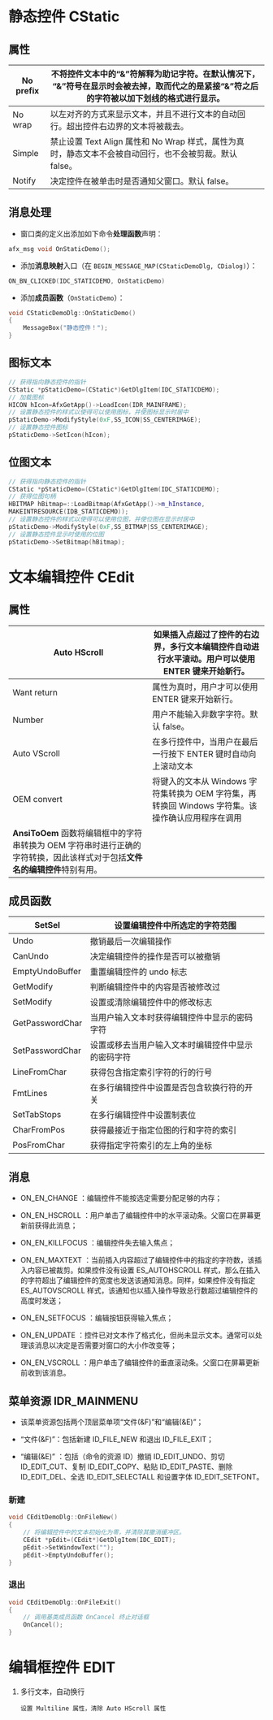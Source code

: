 # 静态控件 CStatic

## 属性

| No prefix | 不将控件文本中的“&”符解释为助记字符。在默认情况下， “&”符号在显示时会被去掉，取而代之的是紧接“&”符之后的字符被以加下划线的格式进行显示。 |
| --------- | ------------------------------------------------------------------------- |
| No wrap   | 以左对齐的方式来显示文本，并且不进行文本的自动回行。超出控件右边界的文本将被裁去。                                 |
| Simple    | 禁止设置 Text Align 属性和 No Wrap 样式，属性为真时，静态文本不会被自动回行，也不会被剪裁。默认 false。         |
| Notify    | 决定控件在被单击时是否通知父窗口。默认 false。                                                |

## 消息处理

- 窗口类的定义出添加如下命令**处理函数**声明：

```cpp
afx_msg void OnStaticDemo();
```

- 添加**消息映射**入口（在 `BEGIN_MESSAGE_MAP(CStaticDemoDlg, CDialog)`）：

```cpp
ON_BN_CLICKED(IDC_STATICDEMO, OnStaticDemo)
```

- 添加**成员函数**（`OnStaticDemo`）：

```cpp
void CStaticDemoDlg::OnStaticDemo()
{        
    MessageBox("静态控件！");
}
```

## 图标文本

```cpp
// 获得指向静态控件的指针
CStatic *pStaticDemo=(CStatic*)GetDlgItem(IDC_STATICDEMO);
// 加载图标
HICON hIcon=AfxGetApp()->LoadIcon(IDR_MAINFRAME);
// 设置静态控件的样式以使得可以使用图标，并使图标显示时居中
pStaticDemo->ModifyStyle(0xF,SS_ICON|SS_CENTERIMAGE);
// 设置静态控件图标
pStaticDemo->SetIcon(hIcon);
```

## 位图文本

```cpp
// 获得指向静态控件的指针
CStatic *pStaticDemo=(CStatic*)GetDlgItem(IDC_STATICDEMO);
// 获得位图句柄
HBITMAP hBitmap=::LoadBitmap(AfxGetApp()->m_hInstance,
MAKEINTRESOURCE(IDB_STATICDEMO));
// 设置静态控件的样式以使得可以使用位图，并使位图在显示时居中
pStaticDemo->ModifyStyle(0xF,SS_BITMAP|SS_CENTERIMAGE);
// 设置静态控件显示时使用的位图
pStaticDemo->SetBitmap(hBitmap);
```

# 文本编辑控件 CEdit

## 属性

| Auto HScroll                                                              | 如果插入点超过了控件的右边界，多行文本编辑控件自动进行水平滚动。用户可以使用 ENTER 键来开始新行。         |
| ------------------------------------------------------------------------- | ------------------------------------------------------------ |
| Want return                                                               | 属性为真时，用户才可以使用 ENTER 键来开始新行。                                  |
| Number                                                                    | 用户不能输入非数字字符。默认 false。                                        |
| Auto VScroll                                                              | 在多行控件中，当用户在最后一行按下 ENTER 键时自动向上滚动文本                           |
| OEM convert                                                               | 将键入的文本从 Windows 字符集转换为 OEM 字符集，再转换回 Windows 字符集。该操作确认应用程序在调用 |
| **AnsiToOem** 函数将编辑框中的字符串转换为 OEM 字符串时进行正确的字符转换，因此该样式对于包括**文件名的编辑控件**特别有用。 |                                                              |

## 成员函数

| SetSel          | 设置编辑控件中所选定的字符范围           |
| --------------- | ------------------------- |
| Undo            | 撤销最后一次编辑操作                |
| CanUndo         | 决定编辑控件的操作是否可以被撤销          |
| EmptyUndoBuffer | 重置编辑控件的 undo 标志           |
| GetModify       | 判断编辑控件中的内容是否被修改过          |
| SetModify       | 设置或清除编辑控件中的修改标志           |
| GetPasswordChar | 当用户输入文本时获得编辑控件中显示的密码字符    |
| SetPasswordChar | 设置或移去当用户输入文本时编辑控件中显示的密码字符 |
| LineFromChar    | 获得包含指定索引字符的行的行号           |
| FmtLines        | 在多行编辑控件中设置是否包含软换行符的开关     |
| SetTabStops     | 在多行编辑控件中设置制表位             |
| CharFromPos     | 获得最接近于指定位图的行和字符的索引        |
| PosFromChar     | 获得指定字符索引的左上角的坐标           |

## 消息

- ON_EN_CHANGE ：编辑控件不能按选定需要分配足够的内存；

- ON_EN_HSCROLL ：用户单击了编辑控件中的水平滚动条。父窗口在屏幕更新前获得此消息；

- ON_EN_KILLFOCUS ：编辑控件失去输入焦点；

- ON_EN_MAXTEXT ：当前插入内容超过了编辑控件中的指定的字符数，该插入内容已被裁剪。如果控件没有设置 ES_AUTOHSCROLL 样式，那么在插入的字符超出了编辑控件的宽度也发送该通知消息。同样，如果控件没有指定 ES_AUTOVSCROLL 样式，该通知也以插入操作导致总行数超过编辑控件的高度时发送；

- ON_EN_SETFOCUS ：编辑按钮获得输入焦点；

- ON_EN_UPDATE ：控件已对文本作了格式化，但尚未显示文本。通常可以处理该消息以决定是否需要对窗口的大小作改变等；

- ON_EN_VSCROLL ：用户单击了编辑控件的垂直滚动条。父窗口在屏幕更新前收到该消息。

## 菜单资源 IDR_MAINMENU

- 该菜单资源包括两个顶层菜单项“文件(&F)”和“编辑(&E)”；

- “文件(&F)”：包括新建 ID_FILE_NEW 和退出 ID_FILE_EXIT；

- “编辑(&E)” ：包括（命令的资源 ID）撤销 ID_EDIT_UNDO、剪切 ID_EDIT_CUT、复制 ID_EDIT_COPY、粘贴 ID_EDIT_PASTE、删除 ID_EDIT_DEL、全选 ID_EDIT_SELECTALL 和设置字体 ID_EDIT_SETFONT。

### 新建

```cpp
void CEditDemoDlg::OnFileNew()
{
    // 将编辑控件中的文本初始化为零，并清除其撤消缓冲区。
    CEdit *pEdit=(CEdit*)GetDlgItem(IDC_EDIT);
    pEdit->SetWindowText("");
    pEdit->EmptyUndoBuffer();
}
```

### 退出

```cpp
void CEditDemoDlg::OnFileExit()
{    
    // 调用基类成员函数 OnCancel 终止对话框
    OnCancel();
}
```

# 编辑框控件 EDIT

1. 多行文本，自动换行
   
   `设置 Multiline 属性，清除 Auto HScroll 属性`
